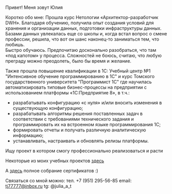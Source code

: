 Привет! Меня зовут Юлия

Коротко обо мне: Прошла курс Нетологии «Архитектор-разработчик DWH».  Благодаря обучению, получила опыт создания 
условий для хранения и организации данных, подготовки инфраструктуры данных. Базами данных увлекалась еще со школы 
и, когда встал вопрос о смене профессии, решила, что вот он шанс наконец-то заниматься тем, что любишь.  
Быстро обучаюсь. Предпочитаю досконально разобраться, что там «под капотом» у процесса. Сложностей не боюсь, 
считаю, что любую преграду можно преодолеть, было бы время и желание. 

Также прошла повышение квалификации в 1С: Учебный центр №1 "Интенсивное обучение программированию в 1С" и 
курс Томского государственного университета "Программист 1С" где научилась автоматизировать типовые бизнес-процессы 
на предприятии с использованием платформы «1С:Предприятие 8», в т.ч.:
- разрабатывать конфигурацию «с нуля» и/или вносить изменения в существующую конфигурацию;
- разрабатывать алгоритмы решения поставленных задач в соответствии с требованиями технического задания 
и программировать их на встроенном языке программирования 1С;
- формировать отчеты и получать различную аналитическую информацию;
- устанавливать, настраивать и обновлять релизы платформы.

Ищу проект в котором смогу профессионально реализоваться и расти

Некоторые из моих учебных проектов [здесь](https://github.com/Lerozba/Portfolio/tree/main/ETL%5CELT)

А [здесь](https://github.com/Lerozba/Portfolio/tree/main/My_Certificate) полное собрание сертификатов :)

Связаться со мной можно:
тел. +7 (951) 295-56-85
email: tj77777@inbox.ru
tg: @julia_a_t
